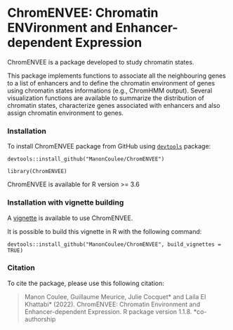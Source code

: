 # ChromENVEE: Chromatin ENVironment and Enhancer-dependent Expression

ChromENVEE is a package developed to study chromatin states.

This package implements functions to associate all the neighbouring genes to a list of enhancers and to define the chromatin environment of genes using chromatin states informations (e.g., ChromHMM output). Several visualization functions are available to summarize the distribution of chromatin states, characterize genes associated with enhancers and also assign chromatin environment to genes.

### Installation

To install ChromENVEE package from GitHub using [`devtools`](https://cran.r-project.org/web/packages/devtools/index.html) package:

```
devtools::install_github("ManonCoulee/ChromENVEE")
```
```
library(ChromENVEE)
```

ChromENVEE is available for R  version >= 3.6

### Installation with vignette building

A [vignette](https://github.com/ManonCoulee/ChromENVEE/blob/master/doc/ChromENVEE.pdf) is available to use ChromENVEE.


It is possible to build this vignette in R with the following command:

```
devtools::install_github("ManonCoulee/ChromENVEE", build_vignettes = TRUE)
```

### Citation

To cite the package, please use this following citation:

> Manon Coulee, Guillaume Meurice, Julie Cocquet* and Laila El Khattabi* (2022). ChromENVEE:
Chromatin Environment and Enhancer-dependent Expression. R package version 1.1.8. *co-authorship
